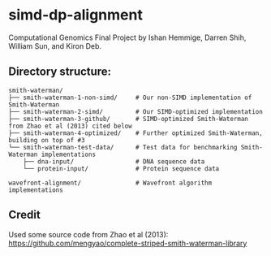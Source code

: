 # simd-dp-alignment

Computational Genomics Final Project by Ishan Hemmige, Darren Shih, William Sun, and Kiron Deb.

## Directory structure:

```
smith-waterman/
├── smith-waterman-1-non-simd/     # Our non-SIMD implementation of Smith-Waterman
├── smith-waterman-2-simd/         # Our SIMD-optimized implementation
├── smith-waterman-3-github/       # SIMD-optimized Smith-Waterman from Zhao et al (2013) cited below
├── smith-waterman-4-optimized/    # Further optimized Smith-Waterman, building on top of #3
└── smith-waterman-test-data/      # Test data for benchmarking Smith-Waterman implementations
    ├── dna-input/                 # DNA sequence data
    └── protein-input/             # Protein sequence data

wavefront-alignment/               # Wavefront algorithm implementations
```

## Credit

Used some source code from Zhao et al (2013): https://github.com/mengyao/complete-striped-smith-waterman-library
